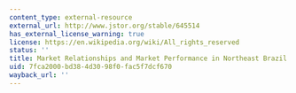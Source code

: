 ```yaml
---
content_type: external-resource
external_url: http://www.jstor.org/stable/645514
has_external_license_warning: true
license: https://en.wikipedia.org/wiki/All_rights_reserved
status: ''
title: Market Relationships and Market Performance in Northeast Brazil
uid: 7fca2000-bd38-4d30-98f0-fac5f7dcf670
wayback_url: ''
---
```

